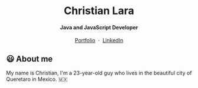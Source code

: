 
<h1 align="center" >Christian Lara</h1>

<h4 align="center">Java and JavaScript Developer</h4>
<p align="center">
  <a href="https://christianramirezlara.com">Portfolio</a> &nbsp;&middot;&nbsp;
  <a href="https://www.linkedin.com/in/christianramirezlara">LinkedIn</a>
</p>

<h2>😃 About me</h2>
<p>My name is Christian, I'm a 23-year-old guy who lives in the beautiful city of Queretaro in Mexico. 🇲🇽</p>
